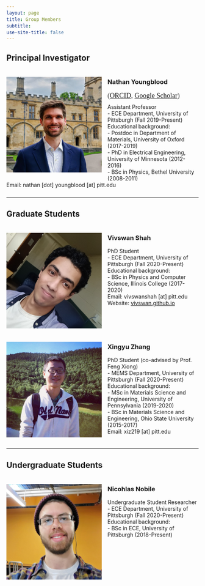 ```yaml
---
layout: page
title: Group Members
subtitle: 
use-site-title: false
---
```


<h2>Principal Investigator</h2>
<div style="display: inline-block; width: 100%;">
<img style="float: left; margin: 20px 15px 15px 0px" src="/img/members_nathan.jpg" height="250" width="250"/>
<h3>Nathan Youngblood</h3>
<span style="font-family: 'Lora', 'Times New Roman', serif; font-size: 18px; color: #404040;">(<a href="https://orcid.org/0000-0003-2552-9376">ORCID</a>, <a href="https://scholar.google.com/citations?user=TFgaqTwAAAAJ&hl=en">Google Scholar</a>)</span>
<p style="margin: 10px 0">
Assistant Professor<br>
 - ECE Department, University of Pittsburgh (Fall 2019-Present)<br>
Educational background:<br>
 - Postdoc in Department of Materials, University of Oxford (2017-2019)<br>
 - PhD in Electrical Engineering, University of Minnesota (2012-2016)<br>
 - BSc in Physics, Bethel University (2008-2011)<br>
Email: nathan [dot] youngblood [at] pitt.edu<br>
</p>
</div>

<hr>

<h2>Graduate Students</h2>
<div style="display: inline-block; width: 100%;">
<img style="float: left; margin: 20px 15px 15px 0px" src="/img/members_vivswan.jpg" height="250" width="250"/>
<h3>Vivswan Shah</h3>
<p style="margin: 10px 0">
PhD Student<br>
 - ECE Department, University of Pittsburgh (Fall 2020-Present)<br>
Educational background:<br>
 - BSc in Physics and Computer Science, Illinois College (2017-2020)<br>
Email: vivswanshah [at] pitt.edu<br>
Website: <a href="https://vivswan.github.io">vivswan.github.io</a>
</p>
</div>

<div style="display: inline-block; width: 100%;">
<img style="float: left; margin: 20px 15px 15px 0px" src="/img/members_xingyu.jpg" height="250" width="250"/>
<h3>Xingyu Zhang</h3>
<p style="margin: 10px 0">
PhD Student (co-advised by Prof. Feng Xiong)<br>
 - MEMS Department, University of Pittsburgh (Fall 2020-Present)<br>
Educational background:<br>
 - MSc in Materials Science and Engineering, University of Pennsylvania (2019-2020)<br>
 - BSc in Materials Science and Engineering, Ohio State University (2015-2017)<br>
Email: xiz219 [at] pitt.edu<br>
</p>
</div>

<hr>

<h2>Undergraduate Students</h2>
<div style="display: inline-block; width: 100%;">
<img style="float: left; margin: 20px 15px 15px 0px" src="/img/members_nic.jpg" height="250" width="250"/>
<h3>Nicohlas Nobile</h3>
<p style="margin: 10px 0">
Undergraduate Student Researcher<br>
 - ECE Department, University of Pittsburgh (Fall 2020-Present)<br>
Educational background:<br>
 - BSc in ECE, University of Pittsburgh (2018-Present)<br>
</p>
</div>
